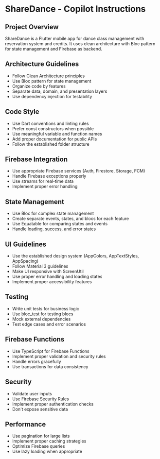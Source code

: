 <!-- Use this file to provide workspace-specific custom instructions to Copilot. For more details, visit https://code.visualstudio.com/docs/copilot/copilot-customization#_use-a-githubcopilotinstructionsmd-file -->

# ShareDance - Copilot Instructions

## Project Overview
ShareDance is a Flutter mobile app for dance class management with reservation system and credits. It uses clean architecture with Bloc pattern for state management and Firebase as backend.

## Architecture Guidelines
- Follow Clean Architecture principles
- Use Bloc pattern for state management
- Organize code by features
- Separate data, domain, and presentation layers
- Use dependency injection for testability

## Code Style
- Use Dart conventions and linting rules
- Prefer const constructors when possible
- Use meaningful variable and function names
- Add proper documentation for public APIs
- Follow the established folder structure

## Firebase Integration
- Use appropriate Firebase services (Auth, Firestore, Storage, FCM)
- Handle Firebase exceptions properly
- Use streams for real-time data
- Implement proper error handling

## State Management
- Use Bloc for complex state management
- Create separate events, states, and blocs for each feature
- Use Equatable for comparing states and events
- Handle loading, success, and error states

## UI Guidelines
- Use the established design system (AppColors, AppTextStyles, AppSpacing)
- Follow Material 3 guidelines
- Make UI responsive with ScreenUtil
- Use proper error handling and loading states
- Implement proper accessibility features

## Testing
- Write unit tests for business logic
- Use bloc_test for testing blocs
- Mock external dependencies
- Test edge cases and error scenarios

## Firebase Functions
- Use TypeScript for Firebase Functions
- Implement proper validation and security rules
- Handle errors gracefully
- Use transactions for data consistency

## Security
- Validate user inputs
- Use Firebase Security Rules
- Implement proper authentication checks
- Don't expose sensitive data

## Performance
- Use pagination for large lists
- Implement proper caching strategies
- Optimize Firebase queries
- Use lazy loading when appropriate
